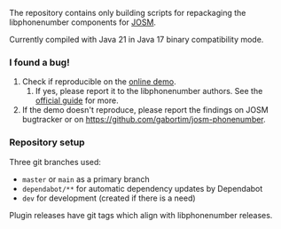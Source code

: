 The repository contains only building scripts for repackaging
the libphonenumber components for [JOSM](https://josm.openstreetmap.de/).

Currently compiled with Java 21 in Java 17 binary compatibility mode. 

### I found a bug!
1. Check if reproducible on the [online demo](http://libphonenumber.appspot.com/).
   1. If yes, please report it to the libphonenumber authors.
      See the [official guide](https://github.com/google/libphonenumber#quick-links) for more.
2. If the demo doesn't reproduce, please report the findings on JOSM bugtracker or
   on https://github.com/gabortim/josm-phonenumber.

### Repository setup

Three git branches used:
- `master` or `main` as a primary branch
- `dependabot/**` for automatic dependency updates by Dependabot
- `dev` for development (created if there is a need)

Plugin releases have git tags which align with libphonenumber releases.